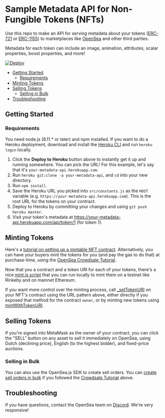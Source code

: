 # Sample Metadata API for Non-Fungible Tokens (NFTs) <!-- omit in toc -->

Use this repo to make an API for serving metadata about your tokens ([ERC-721](https://github.com/ethereum/EIPs/blob/master/EIPS/eip-721.md) or [ERC-1155](https://github.com/ethereum/EIPs/blob/master/EIPS/eip-1155.md)) to marketplaces like [OpenSea](https://opensea.io) and other third parties.

Metadata for each token can include an image, animation, attributes, scalar properties, boost properties, and more!

[![Deploy](https://www.herokucdn.com/deploy/button.svg)](https://heroku.com/deploy)

- [Getting Started](#getting-started)
  - [Requirements](#requirements)
- [Minting Tokens](#minting-tokens)
- [Selling Tokens](#selling-tokens)
  - [Selling in Bulk](#selling-in-bulk)
- [Troubleshooting](#troubleshooting)

## Getting Started

### Requirements
You need node.js (8.11.* or later) and npm installed. If you want to do a Heroku deployment, download and install the [Heroku CLI](https://devcenter.heroku.com/articles/heroku-cli) and run `heroku login` locally.

1. Click the **Deploy to Heroku** button above to instantly get it up and running somewhere. You can pick the URL! For this example, let's say that it's `your-metadata-api.herokuapp.com`.
2. Run `heroku git:clone -a your-metadata-api`, and `cd` into your new directory.
3. Run `npm install`.
4. Save the Heroku URL you picked into `src/constants.js` as the `HOST` variable (e.g. `https://your-metadata-api.herokuapp.com`). This is the root URL for the tokens on your contract.
5. Deploy to Heroku by committing your changes and using `git push heroku master`.
6. Visit your token's metadata at https://your-metadata-api.herokuapp.com/api/token/1 (for token 1).

## Minting Tokens

Here's a [tutorial on setting up a mintable NFT contract](https://docs.opensea.io/docs). Alternatively, you can have your buyers mint the tokens for you (and pay the gas to do that) at purchase-time, using the [OpenSea Crowdsale Tutorial](https://docs.opensea.io/docs/opensea-initial-item-sale-tutorial).

Now that you a contract and a token URI for each of your tokens, there's a nice [mint.js script](https://github.com/ProjectOpenSea/opensea-creatures/blob/master/scripts/mint.js) that you can run locally to mint them on a testnet like Rinkeby and on mainnet Ethereum.

If you want more control over the minting process, call [_setTokenURI](https://github.com/OpenZeppelin/openzeppelin-solidity/blob/1fd993bc01890bf6bd974aaf3d709bdf0a79b9bf/contracts/token/ERC721/ERC721Metadata.sol#L68) on your NFT's contract using the URL pattern above, either directly if you exposed that method for the contract `owner`, or by minting new tokens using [mintWithTokenURI](https://github.com/OpenZeppelin/openzeppelin-solidity/blob/master/contracts/token/ERC721/ERC721MetadataMintable.sol#L19).

## Selling Tokens

If you're signed into MetaMask as the owner of your contract, you can click the "SELL" button on any asset to sell it immediately on OpenSea, using Dutch (declining price), English (to the highest bidder), and fixed-price auctions.

### Selling in Bulk

You can also use the OpenSea.js SDK to create sell orders. You can [create sell orders in bulk](https://github.com/ProjectOpenSea/opensea-js#running-crowdsales) if you followed the [Crowdsale Tutorial](https://docs.opensea.io/docs/opensea-initial-item-sale-tutorial) above.

## Troubleshooting

If you have questions, contact the OpenSea team on [Discord](https://discord.gg/ga8EJbv). We're very responsive!

